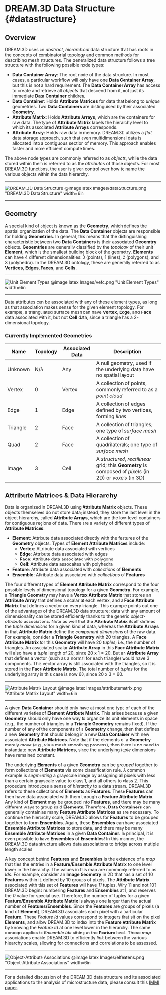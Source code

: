 DREAM.3D Data Structure {#datastructure}
=========

## Overview ##

DREAM.3D uses an _abstract_, _hierarchical_ data structure that has roots in the concepts of combinatorial topology and common methods for describing mesh structures.  The generalized data structure follows a tree structure with the following possible node types:

+ **Data Container Array**: The root node of the data structure. In most cases, a particular workflow will only have one **Data Container Array**, but this is not a hard requirement.  The **Data Container Array** has access to create and retrieve all _objects_ that descend from it, not just its immediate **Data Container** children.
+ **Data Container**: Holds **Attribute Matrices** for data that belong to _unique_ geometries.  Two **Data Containers** are distinguised by their associated **Geometry**.
+ **Attribute Matrix**: Holds **Attribute Arrays**, which are the containers for raw data. The type of **Attribute Matrix** labels the hierarchy level to which its associated **Attribute Arrays** corresponds.
+ **Attribute Array**: Holds raw data in memory. DREAM.3D utilizes a _flat_ data storage approach, such that even multidimensional data is allocated into a contiguous section of memory. This approach enables faster and more efficient compute times.

The above node types are commonly referred to as _objects_, while the data stored within them is referred to as the _attributes_ of those objects. For most DREAM.3D functions, the user is given control over how to name the various objects within the data hierarchy.

-----

![DREAM.3D Data Structure](Images/dataStructure.png)
@image latex Images/dataStructure.png "DREAM.3D Data Structure" width=6in 

-----

## Geometry ##
A special kind of object is known as the **Geometry**, which defines the spatial organization of the data. The **Data Container** objects are responsible for holding **Geometries**. In general, this means that the distinguishing characteristic between two **Data Containers** is their associated **Geoemtry** objects. **Geoemtries** are generally classified by the _topology_ of their unit **Element**, which is the smallest building block of the geometry. **Elements** can have 4 different dimensionalities: 0 (points), 1 (lines), 2 (polygons), and 3 (polyhedra). In the DREAM.3D ontology, these are generally referred to as **Vertices**, **Edges**, **Faces**, and **Cells**. 

-----

![Unit Element Types](Images/vefc.png)
@image latex Images/vefc.png "Unit Element Types" width=6in 

-----

Data attributes can be associated with any of these element types, as long as that association makes sense for the given element topology. For example, a triangulated surface mesh can have **Vertex**, **Edge**, and **Face** data associated with it, but not **Cell** data, since a triangle has a 2-dimensional topology.

### Currently Implemented Geometries ###
| Name             | Topology |  Associated Data | Description |
|------------------|------|------------------------|-----------|
| Unknown | N/A | Any | A null geometry, used if the underlying data have no spatial layout |
| Vertex | 0 | Vertex | A collection of points, commonly referred to as a _point cloud_ |
| Edge | 1 | Edge | A collection of edges defined by two vertices, forming _lines_ |
| Triangle | 2 | Face | A collection of triangles; one type of _surface mesh_ |
| Quad | 2 | Face | A collection of quadrilaterals; one type of _surface mesh_ |
| Image | 3 | Cell | A _structured_, _rectilinear_ grid; this **Geometry** is composed of _pixels_ (in 2D) or _voxels_ (in 3D) |

## Attribute Matrices & Data Hierarchy ##
Data is organized in DREAM.3D using **Attribute Matrix** objects. These objects themselves do not store data; instead, they store the last level in the object hierarchy, called **Attribute Arrays**, which are the low-level containers for contiguous regions of data. There are a variety of different types of **Attribute Matrices**:

+ **Element**: Attribute data associated directly with the features of the **Geometry** objects. Types of **Element Attribute Matrices** include:
	- **Vertex**: Attribute data associated with vertices
	- **Edge**: Attribute data associated with edges
	- **Face**: Attribute data associated with polygons
	- **Cell**: Attribute data assocaites with polyhedra
+ **Feature**: Attribute data associated with _collections_ of **Elements**
+ **Ensemble**: Attribute data associated with _collections_ of **Features**

The four different types of **Element Attribute Matrix** correspond to the four possible levels of dimensional topology for a given **Geometry**. For example, a **Triangle Geometry** may have a **Vertex Attribute Matrix** that stores an **Attribute Array** that defines a scalar at each vertex, and a **Face Attribute Matrix** that defines a vector on every triangle. This example points out one of the advantages of the DREAM.3D data structure: data with any amount of dimensionality can be stored efficiently thanks to the generic _object-attribute_ associations. Note as well that the **Attribute Matrix** itself defines the _tuple dimensions_ for a given kind of data, whereas the **Attribute Arrays** in that **Attribute Matrix** define the _component dimensions_ of the raw data. For example, consider a **Triangle Geometry** with 20 triangles. A **Face Attribute Matrix** for this **Geometry** will have 20 _tuples_; i.e., the number of triangles. An associated scalar **Attribute Array** in this **Face Attribute Matrix** will also have a _tuple_ length of 20, since 20 x 1 = 20. But an **Attribute Array** that defines a vector (such as a normal for each triangle) would have 3 components. This vector array is still associated with the triangles, so it is stored in the **Face Attribute Matrix**. The total number of _tuples_ for the underlying array in this case is now 60, since 20 x 3 = 60.

-----

![Attribute Matrix Layout](Images/attributematrix.png)
@image latex Images/attributematrix.png "Attribute Matrix Layout" width=6in 

-----

A given **Data Container** should only have at most one type of each of the different varieties of **Element Attribute Matrix**. This arises because a given **Geometry** should only have one way to organize its unit elements in space (e.g., the number of triangles in a **Triangle Geometry** remains fixed). If the number of any of the components of a **Geometry** change, then that defines a new **Geometry** that should belong in a new **Data Container** with new associated **Attribute Matrices**. Note that if the elements of a **Geometry** merely _move_ (e.g., via a mesh smoothing process), then there is no need to instantiate new **Attribute Matrices**, since the underlying _tuple_ dimensions have remained constant.

The underlying **Elements** of a given **Geometry** can be _grouped_ together to form collections of **Elements** via some classification rule. A common example is _segmenting_ a grayscale image by assigning all pixels with less than a certain grayscale value to class 1, and all others to class 2. This procedure introduces a sense of _hierarchy_ to a data stream. DREAM.3D refers to these collections of **Elements** as **Features**. These **Features** can then have data associated with them through a **Feature Attribute Matrix**. Any kind of **Element** may be grouped into **Features**, and there may be many different ways to group said **Elements**. Therefore, **Data Containers** can generally contain as many **Feature Attribute Matrices** as are necessary. To continue the hierarchy scale, DREAM.3D allows for **Features** to be grouped together to form **Ensembles**. Again, these **Ensembles** can have associated **Ensemble Attribute Matrices** to store data, and there may be many **Ensemble Attribute Matrices** in a given **Data Container**. In principal, it is even possible to have **Ensembles** of **Ensembles**! In this manner, the DREAM.3D data structure allows data associations to bridge across mutiple length scales

A key concept behind **Features** and **Ensembles** is the existence of a _map_ that ties the entries in a **Feature/Ensemble Attribute Matrix** to one level lower in the hierarchy.  The values in this map are commonly referred to as _Ids_. For example, consider an **Image Geometry** in 2D that has a set of 10 **Features** within it, defined by 10 groups of pixels.  The **Attribute Matrix** associated with this set of **Features** will have _11_ tuples. Why 11 and not 10? DREAM.3D begins numbering **Features** and **Ensembles** at 1, and reserves the _0_ value for special use. Therefore, the number of tuples for a given **Feature/Ensemble Attribute Matrix** is always one larger than the actual number of **Features/Ensembles**. Since the **Features** are groups of pixels (a kind of **Element**), DREAM.3D associates each pixel with a particular **Feature**. These _Feature Id_ values correspond to integers that sit on the pixel **Elements**, and allow DREAM.3D to index into the **Feature Attribute Matrix** by knowing the _Feature Id_ at one level lower in the hierarchy.  The same concept applies to _Ensemble Ids_ sitting at the **Feature** level. These _map_ associations enable DREAM.3D to efficiently _link_ between the various hiearchy scales, allowing for connections and correlations to be assessed.

-----

![Object-Attribute Associations](Images/elfeatens.png)
@image latex Images/elfeatens.png "Object-Attribute Associations" width=6in 

-----

For a detailed discussion of the DREAM.3D data structure and its associated applications to the analysis of microstructure data, please consult this [IMMI paper](http://www.immijournal.com/content/3/1/5/abstract).
